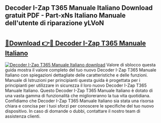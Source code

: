 ## Decoder I-Zap T365 Manuale Italiano Download gratuit PDF - Part-xNs Italiano Manuale dell'utente di riparazione yLVoN

# <h2><a href="http://dfadfi.blite.top/?on=Decoder+I-Zap+T365+Manuale+Italiano">🔗Download 👉🔴 Decoder I-Zap T365 Manuale Italiano</a></h2>

[![Decoder I-Zap T365 Manuale Italiano download](https://i.imgur.com/lujVjoI.png)](http://dfadfi.blite.top/?on=Decoder+I-Zap+T365+Manuale+Italiano)
Valore di sblocco questa guida mostra il valore completo del tuo nuovo Decoder I-Zap T365 Manuale Italiano con spiegazioni dettagliate delle caratteristiche e delle funzioni. Manuale di Istruzioni per principianti questa guida è progettata per i principianti per utilizzare in sicurezza il loro nuovo Decoder I-Zap T365 Manuale Italiano. Questo Decoder I-Zap T365 Manuale Italiano è dotato di una vasta gamma di funzionalità che miglioreranno la tua vita quotidiana. Confidiamo che Decoder I-Zap T365 Manuale Italiano sia stata una risorsa chiara e concisa per i tuoi sforzi per conoscere le specifiche del tuo nuovo dispositivo. In caso di domande o dubbi, contattare il nostro team di assistenza clienti.
